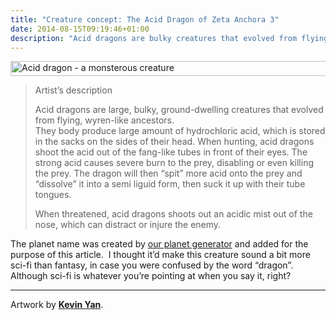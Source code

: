 ```yaml
---
title: "Creature concept: The Acid Dragon of Zeta Anchora 3"
date: 2014-08-15T09:19:46+01:00
description: "Acid dragons are bulky creatures that evolved from flying, wyren-like ancestors. They body produce large amount of hydrochloric acid, stored in the sacks on the sides of their head. "
---
```


<p><img class="alignnone size-full wp-image-7892" src="/post-images/Acid_Dragon_by_yty2000.jpg" alt="Acid dragon - a monsterous creature" width="589" height="24"></p>
<blockquote><p>Artist’s description</p>
<p><span>Acid dragons are large, bulky, ground-dwelling creatures&nbsp;that evolved from flying, wyren-like ancestors.&nbsp;</span><br><span>They body produce large amount of hydrochloric acid, which is stored in the sacks on the sides of their head. When hunting, acid dragons shoot the acid out of the fang-like tubes in front of their eyes. The strong acid causes severe burn to the prey, disabling or even killing the prey. The dragon will then “spit” more acid onto the prey and “dissolve” it into a semi liguid form, then suck it up with their tube tongues.&nbsp;</span></p>
<p><span>When threatened, acid dragons shoots out an acidic mist out of the nose, which can distract or injure the enemy.</span></p></blockquote>
<p>The planet name was created by <a href="/planet-generator/">our&nbsp;planet generator</a>&nbsp;and added for the purpose of this article.&nbsp;&nbsp;I thought it’d make this creature sound a bit more sci-fi than fantasy, in case you were confused by the word&nbsp;“dragon”. Although sci-fi is whatever you’re pointing at when you say it, right?</p>
<hr>
<p>Artwork by <strong><a href="http://yty2000.deviantart.com/art/Acid-Dragon-75442189?q=gallery%3Ayty2000%2F906901&amp;qo=2">Kevin Yan</a></strong>.</p>
